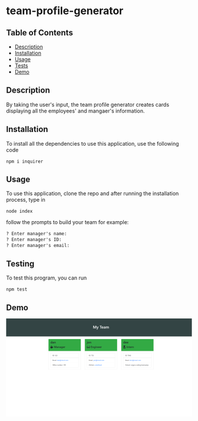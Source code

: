 # team-profile-generator

## Table of Contents

- [Description](#description)
- [Installation](#installation)
- [Usage](#usage)
- [Tests](#tests)
- [Demo](#demo)

## Description

By taking the user's input, the team profile generator creates cards displaying all the employees' and mangaer's information.

## Installation

To install all the dependencies to use this application, use the following code

```
npm i inquirer
```

## Usage

To use this application, clone the repo and after running the installation process, type in

```
node index
```

follow the prompts to build your team
for example:

```
? Enter manager's name:
? Enter manager's ID:
? Enter manager's email:
```

## Testing

To test this program, you can run

```
npm test
```

## Demo

![Example of final product](/output/myTeam-screenshot.PNG "My Team Profile")
